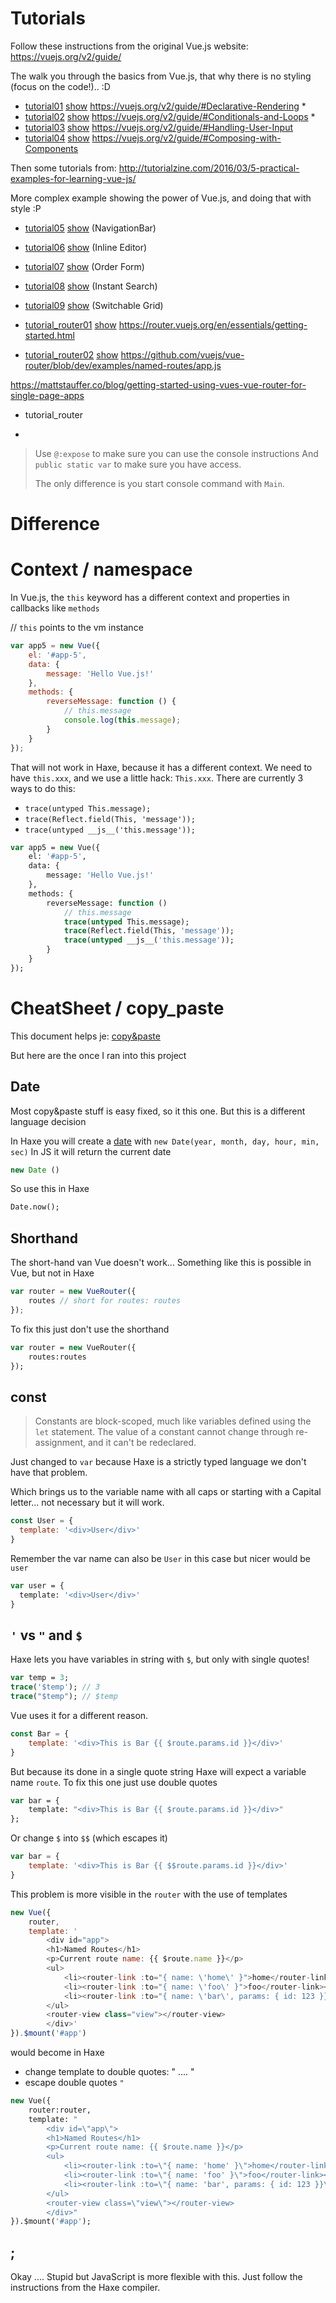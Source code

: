 # Tutorials

Follow these instructions from the original Vue.js website: <https://vuejs.org/v2/guide/>

The walk you through the basics from Vue.js, that why there is no styling (focus on the code!).. :D

- [tutorial01](tutorial01) [show](http://htmlpreview.github.io/?https://github.com/MatthijsKamstra/Vue.hx/blob/master/example/tutorial01/bin/index.html) <https://vuejs.org/v2/guide/#Declarative-Rendering> *
- [tutorial02](tutorial02) [show](http://htmlpreview.github.io/?https://github.com/MatthijsKamstra/Vue.hx/blob/master/example/tutorial02/bin/index.html) <https://vuejs.org/v2/guide/#Conditionals-and-Loops> *
- [tutorial03](tutorial03) [show](http://htmlpreview.github.io/?https://github.com/MatthijsKamstra/Vue.hx/blob/master/example/tutorial03/bin/index.html) <https://vuejs.org/v2/guide/#Handling-User-Input>
- [tutorial04](tutorial04) [show](http://htmlpreview.github.io/?https://github.com/MatthijsKamstra/Vue.hx/blob/master/example/tutorial04/bin/index.html) <https://vuejs.org/v2/guide/#Composing-with-Components>


Then some tutorials from: <http://tutorialzine.com/2016/03/5-practical-examples-for-learning-vue-js/>

More complex example showing the power of Vue.js, and doing that with style :P

- [tutorial05](tutorial05) [show](http://htmlpreview.github.io/?https://github.com/MatthijsKamstra/Vue.hx/blob/master/example/tutorial05/bin/index.html) (NavigationBar)
- [tutorial06](tutorial06) [show](http://htmlpreview.github.io/?https://github.com/MatthijsKamstra/Vue.hx/blob/master/example/tutorial06/bin/index.html) (Inline Editor)
- [tutorial07](tutorial07) [show](http://htmlpreview.github.io/?https://github.com/MatthijsKamstra/Vue.hx/blob/master/example/tutorial07/bin/index.html) (Order Form)
- [tutorial08](tutorial08) [show](http://htmlpreview.github.io/?https://github.com/MatthijsKamstra/Vue.hx/blob/master/example/tutorial08/bin/index.html) (Instant Search)
- [tutorial09](tutorial09) [show](http://htmlpreview.github.io/?https://github.com/MatthijsKamstra/Vue.hx/blob/master/example/tutorial09/bin/index.html) (Switchable Grid)



- [tutorial_router01](tutorial_router01) [show](http://htmlpreview.github.io/?https://github.com/MatthijsKamstra/Vue.hx/blob/master/example/tutorial_router01/bin/index.html) <https://router.vuejs.org/en/essentials/getting-started.html>
- [tutorial_router02](tutorial_router02) [show](http://htmlpreview.github.io/?https://github.com/MatthijsKamstra/Vue.hx/blob/master/example/tutorial_router02/bin/index.html) <https://github.com/vuejs/vue-router/blob/dev/examples/named-routes/app.js>



<https://mattstauffer.co/blog/getting-started-using-vues-vue-router-for-single-page-apps>

- tutorial_router



*
> Use `@:expose` to make sure you can use the console instructions
> And `public static var` to make sure you have access.
>
> The only difference is you start console command with `Main`.

# Difference


# Context / namespace
In Vue.js, the `this` keyword has a different context and properties in callbacks like `methods`

// `this` points to the vm instance

```js
var app5 = new Vue({
	el: '#app-5',
	data: {
		message: 'Hello Vue.js!'
	},
	methods: {
		reverseMessage: function () {
			// this.message
			console.log(this.message);
		}
	}
});
```

That will not work in Haxe, because it has a different context.
We need to have `this.xxx`, and we use a little hack: `This.xxx`.
There are currently 3 ways to do this:

- `trace(untyped This.message);`
- `trace(Reflect.field(This, 'message'));`
- `trace(untyped __js__('this.message'));`

```haxe
var app5 = new Vue({
	el: '#app-5',
	data: {
		message: 'Hello Vue.js!'
	},
	methods: {
		reverseMessage: function ()
			// this.message
			trace(untyped This.message);
			trace(Reflect.field(This, 'message'));
			trace(untyped __js__('this.message'));
		}
	}
});

```


# CheatSheet / copy_paste

This document helps je: [copy&paste](https://github.com/MatthijsKamstra/haxejs/blob/master/haxejs/copy_paste.md)

But here are the once I ran into this project


## Date

Most copy&paste stuff is easy fixed, so it this one.
But this is a different language decision

In Haxe you will create a [date](http://api.haxe.org/Date.html) with `new Date(year, month, day, hour, min, sec)`
In JS it will return the current date

```js
new Date ()
```

So use this in Haxe

```haxe
Date.now();
```

## Shorthand

The short-hand van Vue doesn't work...
Something like this is possible in Vue, but not in Haxe

```js
var router = new VueRouter({
	routes // short for routes: routes
});
```

To fix this just don't use the shorthand

```haxe
var router = new VueRouter({
	routes:routes
});
```


## const

> Constants are block-scoped, much like variables defined using the `let` statement. The value of a constant cannot change through re-assignment, and it can't be redeclared.

Just changed to `var` because Haxe is a strictly typed language we don't have that problem.

Which brings us to the variable name with all caps or starting with a Capital letter... not necessary but it will work.

```js
const User = {
  template: '<div>User</div>'
}
```

Remember the var name can also be `User` in this case but nicer would be `user`

```haxe
var user = {
  template: '<div>User</div>'
}
```

## `'` vs `"` and `$`

Haxe lets you have variables in string with `$`, but only with single quotes!


```haxe
var temp = 3;
trace('$temp'); // 3
trace("$temp"); // $temp
```

Vue uses it for a different reason.

```js
const Bar = {
	template: '<div>This is Bar {{ $route.params.id }}</div>'
}
```

But because its done in a single quote string Haxe will expect a variable name `route`.
To fix this one just use double quotes

```haxe
var bar = {
	template: "<div>This is Bar {{ $route.params.id }}</div>"
};
```

Or change `$` into `$$` (which escapes it)

```js
var bar = {
	template: '<div>This is Bar {{ $$route.params.id }}</div>'
}
```



This problem is more visible in the `router` with the use of templates

```js
new Vue({
	router,
	template: '
		<div id="app">
		<h1>Named Routes</h1>
		<p>Current route name: {{ $route.name }}</p>
		<ul>
			<li><router-link :to="{ name: \'home\' }">home</router-link></li>
			<li><router-link :to="{ name: \'foo\' }">foo</router-link></li>
			<li><router-link :to="{ name: \'bar\', params: { id: 123 }}">bar</router-link></li>
		</ul>
		<router-view class="view"></router-view>
		</div>'
}).$mount('#app')
```

would become in Haxe

- change template to double quotes: " .... "
- escape double quotes `"`

```haxe
new Vue({
	router:router,
	template: "
		<div id=\"app\">
		<h1>Named Routes</h1>
		<p>Current route name: {{ $route.name }}</p>
		<ul>
			<li><router-link :to=\"{ name: 'home' }\">home</router-link></li>
			<li><router-link :to=\"{ name: 'foo' }\">foo</router-link></li>
			<li><router-link :to=\"{ name: 'bar', params: { id: 123 }}\">bar</router-link></li>
		</ul>
		<router-view class=\"view\"></router-view>
		</div>"
}).$mount('#app');
```


## ;

Okay .... Stupid but JavaScript is more flexible with this. Just follow the instructions from the Haxe compiler.
